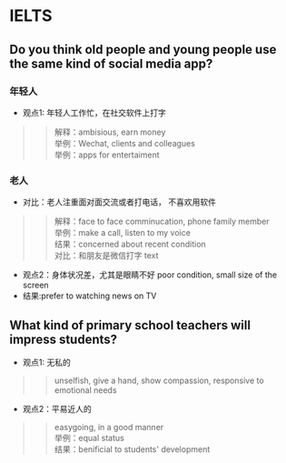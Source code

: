 # IELTS
## Do you think old people and young people use the same kind of social media app?
### 年轻人
* 观点1: 年轻人工作忙，在社交软件上打字<br>
>> 解释：ambisious, earn money<br>
>> 举例：Wechat, clients and colleagues<br>
>> 举例：apps for entertaiment<br>
### 老人
* 对比：老人注重面对面交流或者打电话， 不喜欢用软件<br>
>> 解释：face to face comminucation, phone family member<br>
>> 举例：make a call, listen to my voice<br>
>> 结果：concerned about recent condition<br>
>> 对比：和朋友是微信打字 text
* 观点2：身体状况差，尤其是眼睛不好 poor condition, small size of the screen<br>
* 结果:prefer to watching news on TV
## What kind of primary school teachers will impress students?
* 观点1: 无私的
>> unselfish, give a hand, show compassion, responsive to emotional needs
* 观点2：平易近人的
>> easygoing, in a good manner<br>
>> 举例：equal status<br>
>> 结果：benificial to students' development 
